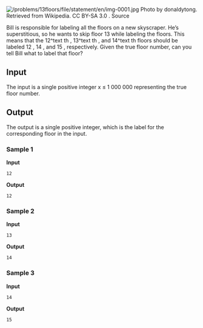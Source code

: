 ![/problems/13floors/file/statement/en/img-0001.jpg](https://open.kattis.com/problems/13floors/file/statement/en/img-0001.jpg)
Photo by donaldytong. Retrieved from Wikipedia. CC BY-SA
3.0 . Source

Bill is responsible for labeling all the floors on a new
skyscraper. He’s superstitious, so he wants to skip floor 13
while labeling the floors. This means that the 12^text th , 13^text th , and 14^text th floors should be
labeled 12 , 14 , and 15 , respectively. Given the true
floor number, can you tell Bill what to label that floor?

## Input
The input is a single positive integer x ≤ 1 000 000 representing
the true floor number.

## Output
The output is a single positive integer, which is the label
for the corresponding floor in the input.

### Sample 1
**Input**
```text
12
```
**Output**
```text
12
```

### Sample 2
**Input**
```text
13
```
**Output**
```text
14
```

### Sample 3
**Input**
```text
14
```
**Output**
```text
15
```

